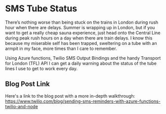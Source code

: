 # SMS Tube Status
There’s nothing worse than being stuck on the trains in London during rush hour when there are delays. Summer is wrapping up in London, but if you want to get a really cheap sauna experience, just head onto the Central Line during peak rush hours on a day when there are train delays. I know this because my miserable self has been trapped, sweltering on a tube with an armpit in my face, more times than I care to remember.

Using Azure functions, Twilio SMS Output Bindings and the handy Transport for London (TFL) API I can get a daily warning about the status of the tube lines I use to get to work every day.

## Blog Post Link
Here's a link to the blog post with a more in-depth walkthrough: https://www.twilio.com/blog/sending-sms-reminders-with-azure-functions-twilio-and-node

